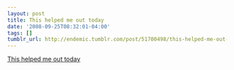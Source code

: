 ```yaml
---
layout: post
title: This helped me out today
date: '2008-09-25T08:32:01-04:00'
tags: []
tumblr_url: http://endemic.tumblr.com/post/51700498/this-helped-me-out-today
---
```

[This helped me out today](http://support.apple.com/kb/HT1436?viewlocale=en_US)  
